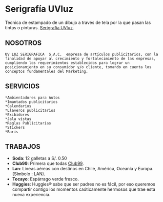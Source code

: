 # Serigrafía UVluz
Técnica de estampado de un dibujo a través de tela por la que pasan las tintas o pinturas.
[Serigrafía UVluz](http://uvluzserigrafica.com/).

## NOSOTROS
	UV LUZ SERIGRAFICA  S.A.C,  empresa de artículos publicitarios, con la finalidad de apoyar al crecimiento y fortalecimiento de las empresas, cumpliendo los requerimientos establecidos para lograr un posicionamiento en su consumidor y/o cliente, tomando en cuenta los conceptos fundamentales del Marketing.

## SERVICIOS
	*Ambientadores para Autos
	*Imantados publicitarios 
	*Calendarios 
	*Llaveros publicitarios
	*Exibidores
	*Jala vistas
	*Reglas Publicitarias
	*Stickers
	*Baris

## TRABAJOS

* **Soda**: 12 galletas a S/. 0.50
* **Club99**: Primera que todas [Club99](http://www.club99fm.com/).
* **Lan**: Líneas aéreas con destinos en Chile, América, Oceanía y Europa. (Símbolo : LAN).
* **Tocayo**: Espárrago verde fresco.
* **Huggies**: Huggies® sabe que ser padres no es fácil, por eso queremos compartir contigo los momentos caóticamente hermosos que trae esta nueva experiencia.


